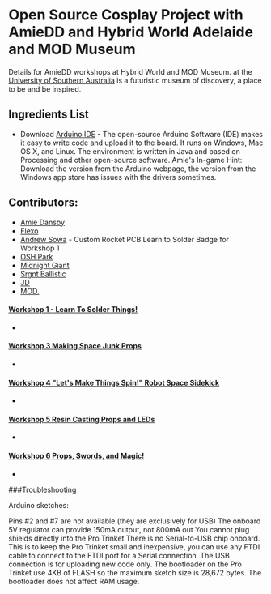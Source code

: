 # Open Source Cosplay Project with AmieDD and Hybrid World Adelaide and MOD Museum 
Details for AmieDD workshops at Hybrid World and MOD Museum. at the [University of Southern Australia](https://mod.org.au/) is a futuristic museum of discovery, a place to be and be inspired.

## Ingredients List
* Download [Arduino IDE](https://www.arduino.cc/en/Main/Software) - The open-source Arduino Software (IDE) makes it easy to write code and upload it to the board. It runs on Windows, Mac OS X, and Linux. The environment is written in Java and based on Processing and other open-source software. Amie's In-game Hint: Download the version from the Arduino webpage, the version from the Windows app store has issues with the drivers sometimes.

## Contributors:
* [Amie Dansby](https://www.amiedd.com)
* [Flexo](https://www.flexo.nz/) 
* [Andrew Sowa](http://www.andrewsowa.com/) - Custom Rocket PCB Learn to Solder Badge for Workshop 1
* [OSH Park](https://oshpark.com/shared_projects/u10ZmdAJ)
* [Midnight Giant](https://www.thingiverse.com/search?q=Midnight_giant&dwh=605b305acb373bf)
* [Srgnt Ballistic](https://twitter.com/SrgntBallistic) 
* [JD](https://twitter.com/warmasterdook)
* [MOD.](https://mod.org.au/)

#### [Workshop 1 - Learn To Solder Things!](https://github.com/AmieDD/MOD-Museum-Workshops/tree/master/Workshop%201)
  *

#### [Workshop 3 Making Space Junk Props](https://github.com/AmieDD/MOD-Museum-Workshops/tree/master/Workshop%203)
 *

#### [Workshop 4 "Let's Make Things Spin!" Robot Space Sidekick](https://github.com/AmieDD/MOD-Museum-Workshops/tree/master/Workshop%204)
  *

#### [Workshop 5 Resin Casting Props and LEDs](https://github.com/AmieDD/MOD-Museum-Workshops/tree/master/Workshop%205)
  *

#### [Workshop 6 Props, Swords, and Magic!](https://github.com/AmieDD/MOD-Museum-Workshops/tree/master/Workshop%206)
  *


###Troubleshooting

Arduino sketches:

Pins #2 and #7 are not available (they are exclusively for USB)
The onboard 5V regulator can provide 150mA output, not 800mA out
You cannot plug shields directly into the Pro Trinket
There is no Serial-to-USB chip onboard. This is to keep the Pro Trinket small and inexpensive, you can use any FTDI cable to connect to the FTDI port for a Serial connection. The USB connection is for uploading new code only.
The bootloader on the Pro Trinket use 4KB of FLASH so the maximum sketch size is 28,672 bytes. The bootloader does not affect RAM usage.
